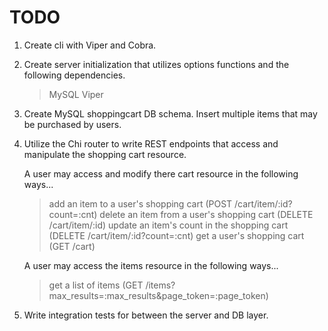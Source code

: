 # TODO

1. Create cli with Viper and Cobra.

2. Create server initialization that utilizes options functions and the
   following dependencies.
   > MySQL
   > Viper

3. Create MySQL shoppingcart DB schema. Insert multiple items that may be
   purchased by users.

4. Utilize the Chi router to write REST endpoints that access and manipulate
   the shopping cart resource.

   A user may access and modify there cart resource in the following ways...
   > add an item to a user's shopping cart (POST /cart/item/:id?count=:cnt)
   > delete an item from a user's shopping cart (DELETE /cart/item/:id)
   > update an item's count in the shopping cart (DELETE /cart/item/:id?count=:cnt)
   > get a user's shopping cart (GET /cart)

   A user may access the items resource in the following ways...
   > get a list of items (GET /items?max_results=:max_results&page_token=:page_token)

5. Write integration tests for between the server and DB layer.
